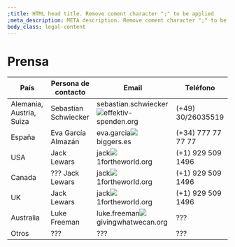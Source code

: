 ```yaml
---
;title: HTML head title. Remove coment character ";" to be applied
;meta_description: META description. Remove coment character ";" to be applied
body_class: legal-content
---
```


# Prensa

País | Persona de contacto | Email | Teléfono
--- | --- | --- | ---
Alemania, Austria, Suiza | Sebastian Schwiecker | sebastian.schwiecker![](/assets/egd_site/images/e.png)effektiv-spenden.org | (+49) 30/26035519
España | Eva García Almazán | eva.garcia![](/assets/egd_site/images/e.png)biggers.es | (+34) 777 77 77 77
USA | Jack Lewars | jack![](/assets/egd_site/images/e.png)1fortheworld.org | (+1) 929 509 1496
Canada | ??? Jack Lewars | jack![](/assets/egd_site/images/e.png)1fortheworld.org | (+1) 929 509 1496
UK | Jack Lewars | jack![](/assets/egd_site/images/e.png)1fortheworld.org | (+1) 929 509 1496
Australia | Luke Freeman | luke.freeman![](/assets/egd_site/images/e.png)givingwhatwecan.org | ???
Otros | ??? | ??? | ???
